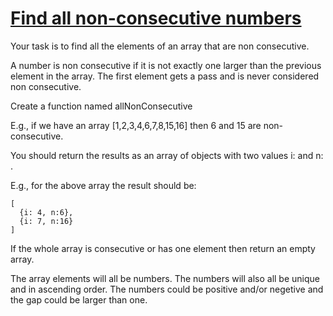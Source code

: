 # [Find all non-consecutive numbers](https://www.codewars.com/kata/58f8b35fda19c0c79400020f) #

Your task is to find all the elements of an array that are non consecutive.

A number is non consecutive if it is not exactly one larger than the previous element in the array. The first element gets a pass and is never considered non consecutive.

Create a function named allNonConsecutive

E.g., if we have an array [1,2,3,4,6,7,8,15,16] then 6 and 15 are non-consecutive.

You should return the results as an array of objects with two values i: <the index of the non-consecutive number> and n: <the non-consecutive number>.

E.g., for the above array the result should be:

    [
      {i: 4, n:6},
      {i: 7, n:16}
    ]

If the whole array is consecutive or has one element then return an empty array.

The array elements will all be numbers. The numbers will also all be unique and in ascending order. The numbers could be positive and/or negetive and the gap could be larger than one.
